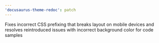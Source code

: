 ```yaml
---
'docusaurus-theme-redoc': patch
---
```


Fixes incorrect CSS prefixing that breaks layout on mobile devices and resolves reintroduced issues with incorrect background color for code samples
